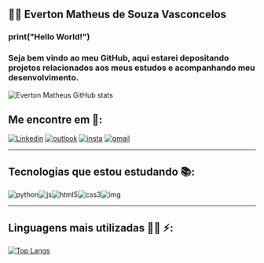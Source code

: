 ## :man_technologist: Everton Matheus de Souza Vasconcelos



### print("Hello World!")

### Seja bem vindo ao meu GitHub, aqui estarei depositando projetos relacionados aos meus estudos e acompanhando meu desenvolvimento.

![Everton Matheus GitHub stats](https://github-readme-stats.vercel.app/api?username=EvertonMatheus&show_icons=true&theme=dracula)



##  Me encontre em :mega::



[![Linkedin](https://img.shields.io/badge/Everton-0077B5?style=for-the-badge&logo=linkedin&logoColor=white&target=blank)](https://www.linkedin.com/in/everton-matheus/https://www.linkedin.com/in/everton-matheus/)  [![outlook](https://img.shields.io/badge/outlook-0078D4?style=for-the-badge&logo=microsoft-outlook&logoColor=white)](mailto:evertonmatheusstorres@hotmail.com)  [![insta](https://img.shields.io/badge/evertonmatheusv-E4405F?style=for-the-badge&logo=instagram&logoColor=white)](https://www.instagram.com//)   [![gmail](https://img.shields.io/badge/Gmail-D14836?style=for-the-badge&logo=gmail&logoColor=white)](mailto:evertonmatheus.dev@gmail.com)

------



##  Tecnologias que estou estudando :books::

![python](https://img.shields.io/badge/Python-3776AB?style=for-the-badge&logo=python&logoColor=white)![js](https://img.shields.io/badge/JavaScript-323330?style=for-the-badge&logo=javascript&logoColor=F7DF1E)![html5](https://img.shields.io/badge/HTML5-E34F26?style=for-the-badge&logo=html5&logoColor=white)![css3](https://img.shields.io/badge/CSS3-1572B6?style=for-the-badge&logo=css3&logoColor=white)![img](https://camo.githubusercontent.com/1994e9cf3b0ad01831975faafe9e8c7ead09cf24b8d5fb6ca45a5d38b4d33549/68747470733a2f2f696d672e736869656c64732e696f2f62616467652f466c75747465722d3032353639423f7374796c653d666f722d7468652d6261646765266c6f676f3d666c7574746572266c6f676f436f6c6f723d7768697465)

------



##  Linguagens mais utilizadas  :man_technologist: :zap::



[![Top Langs](https://github-readme-stats.vercel.app/api/top-langs/?username=EvertonMatheus&layout=compact&show_icons=true&theme=dracula)](https://github.com/EvertonMatheus/github-readme-stats)
